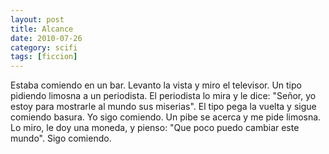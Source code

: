 ```yaml
---
layout: post
title: Alcance
date: 2010-07-26
category: scifi
tags: [ficcion]
---
```


Estaba comiendo en un bar. Levanto la vista y miro el televisor. Un
tipo pidiendo limosna a un periodista. El periodista lo mira y le
dice: "Señor, yo estoy para mostrarle al mundo sus miserias". El tipo
pega la vuelta y sigue comiendo basura. Yo sigo comiendo. Un pibe se
acerca y me pide limosna. Lo miro, le doy una moneda, y pienso: "Que
poco puedo cambiar este mundo". Sigo comiendo.
